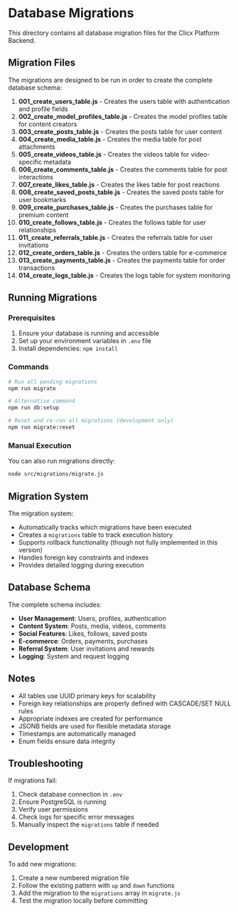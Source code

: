# Database Migrations

This directory contains all database migration files for the Clicx Platform Backend.

## Migration Files

The migrations are designed to be run in order to create the complete database schema:

1. **001_create_users_table.js** - Creates the users table with authentication and profile fields
2. **002_create_model_profiles_table.js** - Creates the model profiles table for content creators
3. **003_create_posts_table.js** - Creates the posts table for user content
4. **004_create_media_table.js** - Creates the media table for post attachments
5. **005_create_videos_table.js** - Creates the videos table for video-specific metadata
6. **006_create_comments_table.js** - Creates the comments table for post interactions
7. **007_create_likes_table.js** - Creates the likes table for post reactions
8. **008_create_saved_posts_table.js** - Creates the saved posts table for user bookmarks
9. **009_create_purchases_table.js** - Creates the purchases table for premium content
10. **010_create_follows_table.js** - Creates the follows table for user relationships
11. **011_create_referrals_table.js** - Creates the referrals table for user invitations
12. **012_create_orders_table.js** - Creates the orders table for e-commerce
13. **013_create_payments_table.js** - Creates the payments table for order transactions
14. **014_create_logs_table.js** - Creates the logs table for system monitoring

## Running Migrations

### Prerequisites

1. Ensure your database is running and accessible
2. Set up your environment variables in `.env` file
3. Install dependencies: `npm install`

### Commands

```bash
# Run all pending migrations
npm run migrate

# Alternative command
npm run db:setup

# Reset and re-run all migrations (development only)
npm run migrate:reset
```

### Manual Execution

You can also run migrations directly:

```bash
node src/migrations/migrate.js
```

## Migration System

The migration system:

- Automatically tracks which migrations have been executed
- Creates a `migrations` table to track execution history
- Supports rollback functionality (though not fully implemented in this version)
- Handles foreign key constraints and indexes
- Provides detailed logging during execution

## Database Schema

The complete schema includes:

- **User Management**: Users, profiles, authentication
- **Content System**: Posts, media, videos, comments
- **Social Features**: Likes, follows, saved posts
- **E-commerce**: Orders, payments, purchases
- **Referral System**: User invitations and rewards
- **Logging**: System and request logging

## Notes

- All tables use UUID primary keys for scalability
- Foreign key relationships are properly defined with CASCADE/SET NULL rules
- Appropriate indexes are created for performance
- JSONB fields are used for flexible metadata storage
- Timestamps are automatically managed
- Enum fields ensure data integrity

## Troubleshooting

If migrations fail:

1. Check database connection in `.env`
2. Ensure PostgreSQL is running
3. Verify user permissions
4. Check logs for specific error messages
5. Manually inspect the `migrations` table if needed

## Development

To add new migrations:

1. Create a new numbered migration file
2. Follow the existing pattern with `up` and `down` functions
3. Add the migration to the `migrations` array in `migrate.js`
4. Test the migration locally before committing
